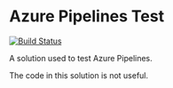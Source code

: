 # Azure Pipelines Test

[![Build Status](https://dev.azure.com/EnableInternationalLtd/Open%20Source/_apis/build/status/EnableSoftware.azure-pipelines-test?branchName=master)](https://dev.azure.com/EnableInternationalLtd/Open%20Source/_build/latest?definitionId=8&branchName=master)

A solution used to test Azure Pipelines.

The code in this solution is not useful.
